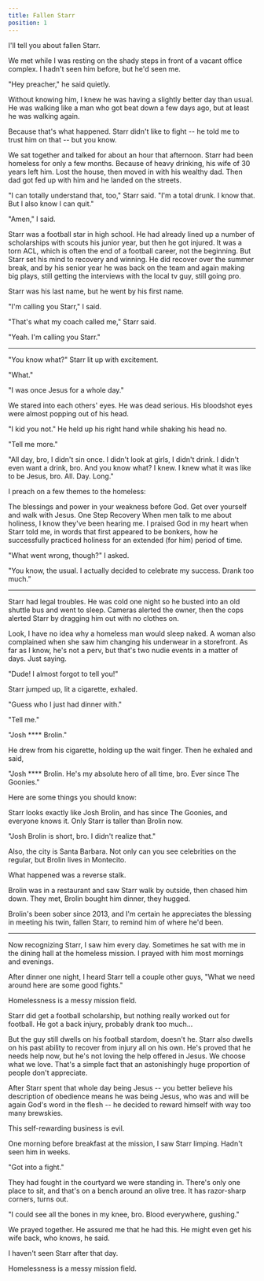 ```yaml
---
title: Fallen Starr
position: 1
---
```


I'll tell you about fallen Starr.

We met while I was resting on the shady steps in front of a vacant office complex. I hadn't seen him before, but he'd seen me.

"Hey preacher," he said quietly.

Without knowing him, I knew he was having a slightly better day than usual. He was walking like a man who got beat down a few days ago, but at least he was walking again.

Because that's what happened. Starr didn't like to fight -- he told me to trust him on that -- but you know.

We sat together and talked for about an hour that afternoon. Starr had been homeless for only a few months. Because of heavy drinking, his wife of 30 years left him. Lost the house, then moved in with his wealthy dad. Then dad got fed up with him and he landed on the streets.

"I can totally understand that, too," Starr said. "I'm a total drunk. I know that. But I also know I can quit."

"Amen," I said.

Starr was a football star in high school. He had already lined up a number of scholarships with scouts his junior year, but then he got injured. It was a torn ACL, which is often the end of a football career, not the beginning. But Starr set his mind to recovery and winning. He did recover over the summer break, and by his senior year he was back on the team and again making big plays, still getting the interviews with the local tv guy, still going pro.

Starr was his last name, but he went by his first name.

"I'm calling you Starr," I said.

"That's what my coach called me," Starr said.

"Yeah. I'm calling you Starr."

---

"You know what?" Starr lit up with excitement.

"What."

"I was once Jesus for a whole day."

We stared into each others' eyes. He was dead serious. His bloodshot eyes were almost popping out of his head.

"I kid you not." He held up his right hand while shaking his head no.

"Tell me more."

"All day, bro, I didn't sin once. I didn't look at girls, I didn't drink. I didn't even want a drink, bro. And you know what? I knew. I knew what it was like to be Jesus, bro. All. Day. Long."

I preach on a few themes to the homeless:

The blessings and power in your weakness before God.
Get over yourself and walk with Jesus.
One Step Recovery
When men talk to me about holiness, I know they've been hearing me. I praised God in my heart when Starr told me, in words that first appeared to be bonkers, how he successfully practiced holiness for an extended (for him) period of time.

"What went wrong, though?" I asked.

"You know, the usual. I actually decided to celebrate my success. Drank too much.”

---

Starr had legal troubles. He was cold one night so he busted into an old shuttle bus and went to sleep. Cameras alerted the owner, then the cops alerted Starr by dragging him out with no clothes on.

Look, I have no idea why a homeless man would sleep naked. A woman also complained when she saw him changing his underwear in a storefront. As far as I know, he's not a perv, but that's two nudie events in a matter of days. Just saying.

"Dude! I almost forgot to tell you!"

Starr jumped up, lit a cigarette, exhaled.

"Guess who I just had dinner with."

"Tell me."

"Josh **** Brolin."

He drew from his cigarette, holding up the wait finger. Then he exhaled and said,

"Josh **** Brolin. He's my absolute hero of all time, bro. Ever since The Goonies."

Here are some things you should know:

Starr looks exactly like Josh Brolin, and has since The Goonies, and everyone knows it. Only Starr is taller than Brolin now.

"Josh Brolin is short, bro. I didn't realize that."

Also, the city is Santa Barbara. Not only can you see celebrities on the regular, but Brolin lives in Montecito.

What happened was a reverse stalk.

Brolin was in a restaurant and saw Starr walk by outside, then chased him down. They met, Brolin bought him dinner, they hugged.

Brolin's been sober since 2013, and I'm certain he appreciates the blessing in meeting his twin, fallen Starr, to remind him of where he'd been.

---

Now recognizing Starr, I saw him every day. Sometimes he sat with me in the dining hall at the homeless mission. I prayed with him most mornings and evenings.

After dinner one night, I heard Starr tell a couple other guys, "What we need around here are some good fights."

Homelessness is a messy mission field.

Starr did get a football scholarship, but nothing really worked out for football. He got a back injury, probably drank too much...

But the guy still dwells on his football stardom, doesn't he. Starr also dwells on his past ability to recover from injury all on his own. He's proved that he needs help now, but he's not loving the help offered in Jesus. We choose what we love. That's a simple fact that an astonishingly huge proportion of people don't appreciate.

After Starr spent that whole day being Jesus -- you better believe his description of obedience means he was being Jesus, who was and will be again God's word in the flesh -- he decided to reward himself with way too many brewskies.

This self-rewarding business is evil.

One morning before breakfast at the mission, I saw Starr limping. Hadn't seen him in weeks.

"Got into a fight."

They had fought in the courtyard we were standing in. There's only one place to sit, and that's on a bench around an olive tree. It has razor-sharp corners, turns out.

"I could see all the bones in my knee, bro. Blood everywhere, gushing."

We prayed together. He assured me that he had this. He might even get his wife back, who knows, he said.

I haven't seen Starr after that day.

Homelessness is a messy mission field.